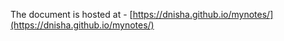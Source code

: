The document is hosted at - [https://dnisha.github.io/mynotes/](https://dnisha.github.io/mynotes/)



